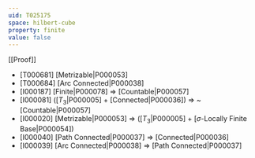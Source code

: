 ```yaml
---
uid: T025175
space: hilbert-cube
property: finite
value: false
---
```

[[Proof]]

* [T000681] [Metrizable|P000053]
* [T000684] [Arc Connected|P000038]
* [I000187] [Finite|P000078] => [Countable|P000057]
* [I000081] ([$T_3$|P000005] + [Connected|P000036]) => ~[Countable|P000057]
* [I000020] [Metrizable|P000053] => ([$T_3$|P000005] + [$\sigma$-Locally Finite Base|P000054])
* [I000040] [Path Connected|P000037] => [Connected|P000036]
* [I000039] [Arc Connected|P000038] => [Path Connected|P000037]

